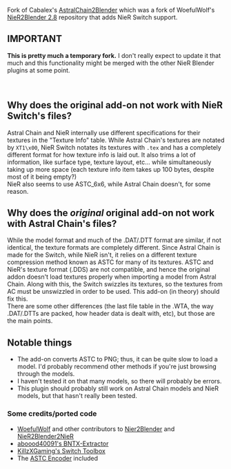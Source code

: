 
Fork of Cabalex's [AstralChain2Blender](https://github.com/cabalex/AstralChain2Blender) which was a fork of WoefulWolf's [NieR2Blender 2.8](https://github.com/WoefulWolf/NieR2Blender_2_8) repository that adds NieR Switch support.

## IMPORTANT

**This is pretty much a temporary fork.** I don't really expect to update it that much and this functionality might be merged with the other NieR Blender plugins at some point.

<br>

## Why does the original add-on not work with NieR Switch's files?
Astral Chain and NieR internally use different specifications for their textures in the "Texture Info" table. While Astral Chain's textures are notated by `XT1\x00`, NieR Switch notates its textures with `.tex` and has a completely different format for how texture info is laid out. It also trims a lot of information, like surface type, texture layout, etc... while simultaneously taking up more space (each texture info item takes up 100 bytes, despite most of it being empty?)
<br>
NieR also seems to use ASTC_6x6, while Astral Chain doesn't, for some reason.

## Why does the *original* original add-on not work with Astral Chain's files?
While the model format and much of the .DAT/.DTT format are similar, if not identical, the texture formats are completely different. Since Astral Chain is made for the Switch, while NieR isn't, it relies on a different texture compression method known as ASTC for many of its textures. ASTC and NieR's texture format (.DDS) are not compatible, and hence the original addon doesn't load textures properly when importing a model from Astral Chain. Along with this, the Switch swizzles its textures, so the textures from AC must be unswizzled in order to be used. This add-on (in theory) should fix this.
<br>
There are some other differences (the last file table in the .WTA, the way .DAT/.DTTs are packed, how header data is dealt with, etc), but those are the main points.
<br>


## Notable things
* The add-on converts ASTC to PNG; thus, it can be quite slow to load a model. I'd probably recommend other methods if you're just browsing through the models.
* I haven't tested it on that many models, so there will probably be errors.
* This plugin should probably still work on Astral Chain models and NieR models, but that hasn't really been tested.

### Some credits/ported code
* [WoefulWolf](https://github.com/WoefulWolf) and other contributors to [Nier2Blender](https://github.com/WoefulWolf/NieR2Blender_2_8) and [NieR2Blender2NieR](https://github.com/WoefulWolf/NieR2Blender2NieR)
* [aboood40091's BNTX-Extractor](https://github.com/aboood40091/BNTX-Extractor)
* [KillzXGaming's Switch Toolbox](https://github.com/KillzXGaming/Switch-Toolbox)
* The [ASTC Encoder](https://github.com/ARM-software/astc-encoder) included